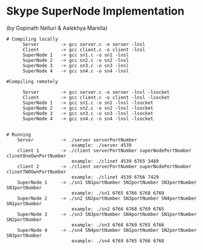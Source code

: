 # Skype SuperNode Implementation
(by Gopinath Nelluri & Aalekhya Marella)

    # Compiling locally
          Server        -> gcc server.c -o server -lnsl
          Client        -> gcc client.c -o client -lnsl
          SuperNode 1   -> gcc sn1.c -o sn1 -lnsl
          SuperNode 2   -> gcc sn2.c -o sn2 -lnsl
          SuperNode 3   -> gcc sn3.c -o sn3 -lnsl
          SuperNode 4   -> gcc sn4.c -o sn4 -lnsl
          
    #Compiling remotely
          
          Server        -> gcc server.c -o server -lnsl -lsocket
          Client        -> gcc client.c -o client -lnsl -lsocket
          SuperNode 1   -> gcc sn1.c -o sn1 -lnsl -lsocket
          SuperNode 2   -> gcc sn2.c -o sn2 -lnsl -lsocket
          SuperNode 3   -> gcc sn3.c -o sn3 -lnsl -lsocket
          SuperNode 4   -> gcc sn4.c -o sn4 -lnsl -lsocket
          

    # Running
        Server          -> ./server serverPortNumber
                            example: ./server 4539
        client 1        -> ./client serverPortNumber superNodePortNumber clinetOneOwnPortNumber
                            example: ./clinet 4539 6765 3489
        client 2        -> ./client serverPortNumber superNodePortNumber clinetTWOOwnPortNumber
                            example: ./clinet 4539 6766 7429
        SuperNode 1     -> ./sn1 SN1portNumber SN2portNumber SN3portNumber SN3portNumber
                            example: ./sn1 6765 6766 6768 6769
        SuperNode 2     -> ./sn2 SN2portNumber SN3portNumber SN4portNumber SN1portNumber
                            example: ./sn2 6766 6768 6769 6765
        SuperNode 3     -> ./sn3 SN3portNumber SN4portNumber SN1portNumber SN2portNumber
                            example: ./sn3 6768 6769 6765 6766
        SuperNode 4     -> ./sn4 SN4portNumber SN1portNumber SN2portNumber SN3portNumber
                            example: ./sn4 6769 6765 6766 6768
